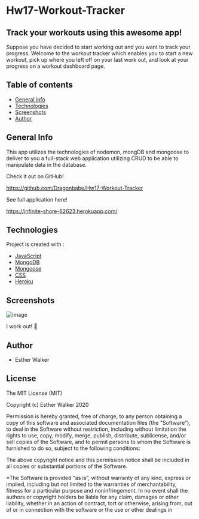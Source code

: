 # Hw17-Workout-Tracker
## Track your workouts using this awesome app! 

Suppose you have decided to start working out and you want to track your progress. Welcome to the workout tracker which enables you to start a new workout, pick up where you left off on your last work out, and look at your progress on a workout dashboard page.

## Table of contents

- [General info](#general-info)
- [Technologies](#Technologies)
- [Screenshots](#screenshots)
- [Author](#Author)
## General Info

This app utilizes the technologies of nodemon, mongDB and mongoose to deliver to you a full-stack web application utilizing CRUD to be able to manipulate data in the database.

Check it out on GitHub! 

https://github.com/Dragonbabe/Hw17-Workout-Tracker

See full application here!

https://infinite-shore-62623.herokuapp.com/ 
## Technologies

Project is created with :

- [JavaScript](https://www.javascript.com/)
- [MongoDB](https://www.mongodb.com/)
- [Mongoose](https://blog.cloudboost.io/everything-you-need-to-know-about-mongoose-63fcf8564d52)
- [CSS](https://www.w3schools.com/css/)
- [Heroku](https://devcenter.heroku.com/articles/deploying-nodejs)
## Screenshots
![image](https://image.shutterstock.com/image-photo/woman-after-gym-workout-260nw-551042596.jpg)

I work out! :musical_note: 






## Author

- Esther Walker

## License

The MIT License (MIT)

Copyright (c) Esther Walker 2020

Permission is hereby granted, free of charge, to any person obtaining a copy
of this software and associated documentation files (the "Software"), to deal
in the Software without restriction, including without limitation the rights
to use, copy, modify, merge, publish, distribute, sublicense, and/or sell
copies of the Software, and to permit persons to whom the Software is
furnished to do so, subject to the following conditions:

The above copyright notice and this permission notice shall be included in
all copies or substantial portions of the Software.

*The Software is provided “as is”, without warranty of any kind, express or implied, including but not limited to the warranties of merchantability, fitness for a particular purpose and noninfringement. In no event shall the authors or copyright holders be liable for any claim, damages or other liability, whether in an action of contract, tort or otherwise, arising from, out of or in connection with the software or the use or other dealings in
